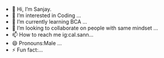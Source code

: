 - 👋 Hi, I’m Sanjay.
- 👀 I’m interested in Coding ...
- 🌱 I’m currently learning BCA ...
- 💞️ I’m looking to collaborate on people with same mindset ...
- 📫 How to reach me ig:cal.sann...
- 😄 Pronouns:Male ...
- ⚡ Fun fact:...

<!---
Calsan64/Calsan64 is a ✨ special ✨ repository because its `README.md` (this file) appears on your GitHub profile.
You can click the Preview link to take a look at your changes.
--->
